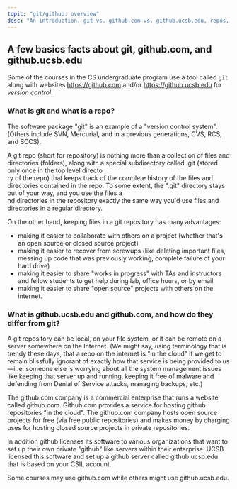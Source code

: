 ```yaml
---
topic: "git/github: overview"
desc: "An introduction. git vs. github.com vs. github.ucsb.edu, repos, etc."
---
```


A few basics facts about git, github.com, and github.ucsb.edu
----------------------------------------------------------------------------

Some of the courses in the CS undergraduate program use a tool called `git` along with websites
<https://github.com> and/or <https://github.ucsb.edu> for *version control*.


### What is git and what is a repo?

The software package "git" is an example of a "version control system". (Others include SVN, Mercurial, and in a previous generations, CVS, RCS, and SCCS).

A git repo (short for repository) is nothing more than a collection of files and directories (folders), along with a special subdirectory called .git (stored only once in the top level directo\
ry of the repo) that keeps track of the complete history of the files and directories contained in the repo. To some extent, the ".git" directory stays out of your way, and you use the files a\
nd directories in the repository exactly the same way you'd use files and directories in a regular directory.

On the other hand, keeping files in a git repository has many advantages:

-   making it easier to collaborate with others on a project (whether that's an open source or closed source project)
-   making it easier to recover from screwups (like deleting important files, messing up code that was previously working, complete failure of your hard drive)
-   making it easier to share "works in progress" with TAs and instructors and fellow students to get help during lab, office hours, or by email
-   making it easier to share "open source" projects with others on the internet.

### What is github.ucsb.edu and github.com, and how do they differ from git?

A git repository can be local, on your file system, or it can be
remote on a server somewhere on the Internet. (We might say, using
terminology that is trendy these days, that a repo on the internet is
"in the cloud" if we get to remain blissfully ignorant of exactly how
that service is being provided to us—i,.e. someone else is worrying
about all the system management issues like keeping that server up and
running, keeping it free of malware and defending from Denial of
Service attacks, managing backups, etc.)

The github.com company is a commercial enterprise that runs a website
called github.com. Github.com provides a service for hosting github
repositories "in the cloud". The github.com company hosts open source
projects for free (via free public repositories) and makes money by
charging uses for hosting closed source projects in private
repositories.

In addition github licenses its software to various organizations that
want to set up their own private "github" like servers within their
enterprise. UCSB licensed this software and set up a github server
called github.ucsb.edu that is based on your CSIL account.

Some courses  may use github.com while others might use  github.ucsb.edu.

